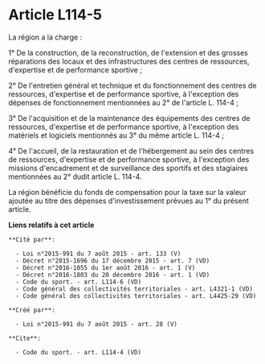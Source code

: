 # Article L114-5

La région a la charge : 

1° De la construction, de la reconstruction, de l'extension et des grosses réparations des locaux et des infrastructures des
centres de ressources, d'expertise et de performance sportive ; 

2° De l'entretien général et technique et du fonctionnement des centres de ressources, d'expertise et de performance
sportive, à l'exception des dépenses de fonctionnement mentionnées au 2° de l'article L. 114-4 ; 

3° De l'acquisition et de la maintenance des équipements des centres de ressources, d'expertise et de performance sportive, à
l'exception des matériels et logiciels mentionnés au 3° du même article L. 114-4 ; 

4° De l'accueil, de la restauration et de l'hébergement au sein des centres de ressources, d'expertise et de performance
sportive, à l'exception des missions d'encadrement et de surveillance des sportifs et des stagiaires mentionnées au 2° dudit
article L. 114-4. 

La région bénéficie du fonds de compensation pour la taxe sur la valeur ajoutée au titre des dépenses d'investissement
prévues au 1° du présent article.

**Liens relatifs à cet article**

	**Cité par**:

	  - Loi n°2015-991 du 7 août 2015 - art. 133 (V)
	  - Décret n°2015-1696 du 17 décembre 2015 - art. 7 (VD)
	  - Décret n°2016-1055 du 1er août 2016 - art. 1 (V)
	  - Décret n°2016-1803 du 20 décembre 2016 - art. 1 (VD)
	  - Code du sport. - art. L114-6 (VD)
	  - Code général des collectivités territoriales - art. L4321-1 (VD)
	  - Code général des collectivités territoriales - art. L4425-29 (VD)

	**Créé par**:

	  - Loi n°2015-991 du 7 août 2015 - art. 28 (V)

	**Cite**:

	  - Code du sport. - art. L114-4 (VD)
